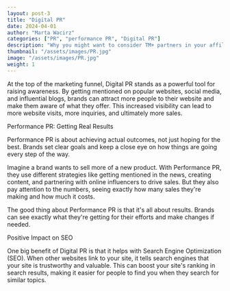 ```yaml
---
layout: post-3
title: "Digital PR"
date: 2024-04-01
author: "Marta Wacirz"
categories: ["PR", "performance PR", "Digital PR"]
description: "Why you might want to consider TM+ partners in your affiliate program"
thumbnail: "/assets/images/PR.jpg"
image: "/assets/images/PR.jpg"
weight: 1
---
```


At the top of the marketing funnel, Digital PR stands as a powerful tool for raising awareness. By getting mentioned on popular websites, social media, and influential blogs, brands can attract more people to their website and make them aware of what they offer. This increased visibility can lead to more website visits, more inquiries, and ultimately more sales.

Performance PR: Getting Real Results

Performance PR is about achieving actual outcomes, not just hoping for the best. Brands set clear goals and keep a close eye on how things are going every step of the way.

Imagine a brand wants to sell more of a new product. With Performance PR, they use different strategies like getting mentioned in the news, creating content, and partnering with online influencers to drive sales. But they also pay attention to the numbers, seeing exactly how many sales they're making and how much it costs.

The good thing about Performance PR is that it's all about results. Brands can see exactly what they're getting for their efforts and make changes if needed.

Positive Impact on SEO

One big benefit of Digital PR is that it helps with Search Engine Optimization (SEO). When other websites link to your site, it tells search engines that your site is trustworthy and valuable. This can boost your site's ranking in search results, making it easier for people to find you when they search for similar topics.
